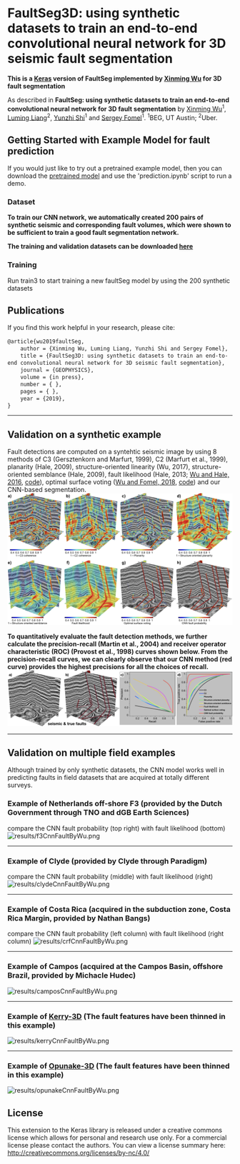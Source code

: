 # FaultSeg3D: using synthetic datasets to train an end-to-end convolutional neural network for 3D seismic fault segmentation

**This is a [Keras](https://keras.io/) version of FaultSeg implemented by [Xinming Wu](http://www.jsg.utexas.edu/wu/) for 3D fault segmentation**

As described in **FaultSeg: using synthetic datasets to train an end-to-end convolutional neural network for 3D fault segmentation** by [Xinming Wu](http://www.jsg.utexas.edu/wu/)<sup>1</sup>, 
[Luming Liang](https://sites.google.com/site/lumingliangshomepage/)<sup>2</sup>, 
[Yunzhi Shi](https://scholar.google.com/citations?user=t9dQMgIAAAAJ&hl=en)<sup>1</sup> and 
[Sergey Fomel](https://www.jsg.utexas.edu/researcher/sergey_fomel/)<sup>1</sup>.
<sup>1</sup>BEG, UT Austin; <sup>2</sup>Uber.

## Getting Started with Example Model for fault prediction

If you would just like to try out a pretrained example model, then you can download the [pretrained model](https://drive.google.com/drive/folders/1q8sAoLJgbhYHRubzyqMi9KkTeZWXWtNd) and use the 'prediction.ipynb' script to run a demo.

### Dataset

**To train our CNN network, we automatically created 200 pairs of synthetic seismic and corresponding fault volumes, which were shown 
to be sufficient to train a good fault segmentation network.** 

**The training and validation datasets can be downloaded [here](https://drive.google.com/drive/folders/1FcykAxpqiy2NpLP1icdatrrSQgLRXLP8)**

### Training

Run train3 to start training a new faultSeg model by using the 200 synthetic datasets

## Publications

If you find this work helpful in your research, please cite:

    @article{wu2019faultSeg,
        author = {Xinming Wu, Luming Liang, Yunzhi Shi and Sergey Fomel},
        title = {FaultSeg3D: using synthetic datasets to train an end-to-end convolutional neural network for 3D seismic fault segmentation},
        journal = {GEOPHYSICS},
        volume = {in press},
        number = { },
        pages = { },
        year = {2019},
    }

---
## Validation on a synthetic example
Fault detections are computed on a syntehtic seismic image by using 8 methods of C3 (Gersztenkorn and Marfurt, 1999),
C2 (Marfurt et al., 1999), planarity (Hale, 2009), structure-oriented linearity (Wu, 2017), structure-oriented semblance (Hale, 2009), fault likelihood (Hale, 2013; [Wu and Hale, 2016](https://library.seg.org/doi/abs/10.1190/geo2015-0380.1), [code](https://github.com/dhale/ipf)), optimal surface voting ([Wu and Fomel, 2018](https://library.seg.org/doi/abs/10.1190/geo2018-0115.1), [code](https://github.com/xinwucwp/osv)) and our CNN-based segmentation.
![results/comparison.jpeg](results/comparison.jpeg)

**To quantitatively evaluate the fault detection methods, we further calculate the precision-recall (Martin et al., 2004) and receiver operator characteristic (ROC) (Provost et al., 1998) curves shown below. From the precision-recall curves, we can clearly observe that our CNN method (red curve) provides the highest precisions for all the choices of recall.**
![results/PR_and_ROC_curves.jpeg](results/PR_and_ROC_curves.jpeg)

---
## Validation on multiple field examples

Although trained by only synthetic datasets, the CNN model works well in 
predicting faults in field datasets that are acquired at totally different surveys. 


### Example of Netherlands off-shore F3 (provided by the Dutch Government through TNO and dGB Earth Sciences)

compare the CNN fault probability (top right) with fault likelihood (bottom)
![results/f3CnnFaultByWu.png](results/f3CnnFaultByWu.png)

---
### Example of Clyde (provided by Clyde through Paradigm)

compare the CNN fault probability (middle) with fault likelihood (right)
![results/clydeCnnFaultByWu.png](results/clydeCnnFaultByWu.png)

---
### Example of Costa Rica (acquired in the subduction zone, Costa Rica Margin, provided by Nathan Bangs)

compare the CNN fault probability (left column) with fault likelihood (right column)
![results/crfCnnFaultByWu.png](results/crfCnnFaultByWu.png)

---
### Example of Campos (acquired at the Campos Basin, offshore Brazil, provided by Michacle Hudec)
![results/camposCnnFaultByWu.png](results/camposCnnFaultByWu.png)

---
### Example of [Kerry-3D](https://wiki.seg.org/wiki/Kerry-3D) (The fault features have been thinned in this example)
![results/kerryCnnFaultByWu.png](results/kerryCnnFaultByWu.png)

---
### Example of [Opunake-3D](https://wiki.seg.org/wiki/Opunake-3D) (The fault features have been thinned in this example)
![results/opunakeCnnFaultByWu.png](results/opunakeCnnFaultByWu.png)

## License

This extension to the Keras library is released under a creative commons license which allows for personal and research use only. 
For a commercial license please contact the authors. You can view a license summary here: http://creativecommons.org/licenses/by-nc/4.0/
